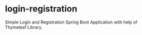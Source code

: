 # login-registration
Simple Login and Registration Spring Boot Application with help of Thymeleaf Library.
